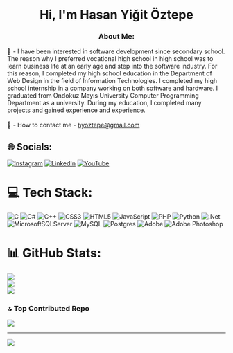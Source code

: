 <h1 align="center">Hi, I'm Hasan Yiğit Öztepe</h1>
<h3 align="center">About Me:</h3>

🌳 - I have been interested in software development since secondary school. The reason why I preferred vocational high school in high school was to learn business life at an early age and step into the software industry. For this reason, I completed my high school education in the Department of Web Design in the field of Information Technologies. I completed my high school internship in a company working on both software and hardware. I graduated from Ondokuz Mayıs University Computer Programming Department as a university. During my education, I completed many projects and gained experience and experience.<br><br>
📧 - How to contact me - hyoztepe@gmail.com


## 🌐 Socials:
[![Instagram](https://img.shields.io/badge/Instagram-%23E4405F.svg?logo=Instagram&logoColor=white)](https://instagram.com/yigitztp) [![LinkedIn](https://img.shields.io/badge/LinkedIn-%230077B5.svg?logo=linkedin&logoColor=white)](https://linkedin.com/in/hyoztepe) [![YouTube](https://img.shields.io/badge/YouTube-%23FF0000.svg?logo=YouTube&logoColor=white)](https://youtube.com/@hyoztepe61) 

# 💻 Tech Stack:
![C](https://img.shields.io/badge/c-%2300599C.svg?style=for-the-badge&logo=c&logoColor=white) ![C#](https://img.shields.io/badge/c%23-%23239120.svg?style=for-the-badge&logo=csharp&logoColor=white) ![C++](https://img.shields.io/badge/c++-%2300599C.svg?style=for-the-badge&logo=c%2B%2B&logoColor=white) ![CSS3](https://img.shields.io/badge/css3-%231572B6.svg?style=for-the-badge&logo=css3&logoColor=white) ![HTML5](https://img.shields.io/badge/html5-%23E34F26.svg?style=for-the-badge&logo=html5&logoColor=white) ![JavaScript](https://img.shields.io/badge/javascript-%23323330.svg?style=for-the-badge&logo=javascript&logoColor=%23F7DF1E) ![PHP](https://img.shields.io/badge/php-%23777BB4.svg?style=for-the-badge&logo=php&logoColor=white) ![Python](https://img.shields.io/badge/python-3670A0?style=for-the-badge&logo=python&logoColor=ffdd54) ![.Net](https://img.shields.io/badge/.NET-5C2D91?style=for-the-badge&logo=.net&logoColor=white) ![MicrosoftSQLServer](https://img.shields.io/badge/Microsoft%20SQL%20Server-CC2927?style=for-the-badge&logo=microsoft%20sql%20server&logoColor=white) ![MySQL](https://img.shields.io/badge/mysql-4479A1.svg?style=for-the-badge&logo=mysql&logoColor=white) ![Postgres](https://img.shields.io/badge/postgres-%23316192.svg?style=for-the-badge&logo=postgresql&logoColor=white) ![Adobe](https://img.shields.io/badge/adobe-%23FF0000.svg?style=for-the-badge&logo=adobe&logoColor=white) ![Adobe Photoshop](https://img.shields.io/badge/adobe%20photoshop-%2331A8FF.svg?style=for-the-badge&logo=adobe%20photoshop&logoColor=white)
# 📊 GitHub Stats:
![](https://github-readme-stats.vercel.app/api?username=HYOZTEPE&theme=dark&hide_border=false&include_all_commits=false&count_private=false)<br/>
![](https://github-readme-streak-stats.herokuapp.com/?user=HYOZTEPE&theme=dark&hide_border=false)<br/>
![](https://github-readme-stats.vercel.app/api/top-langs/?username=HYOZTEPE&theme=dark&hide_border=false&include_all_commits=false&count_private=false&layout=compact)

### 🔝 Top Contributed Repo
![](https://github-contributor-stats.vercel.app/api?username=HYOZTEPE&limit=5&theme=dark&combine_all_yearly_contributions=true)

---
[![](https://visitcount.itsvg.in/api?id=HYOZTEPE&icon=0&color=3)](https://visitcount.itsvg.in)

<!-- Proudly created with GPRM ( https://gprm.itsvg.in ) -->
